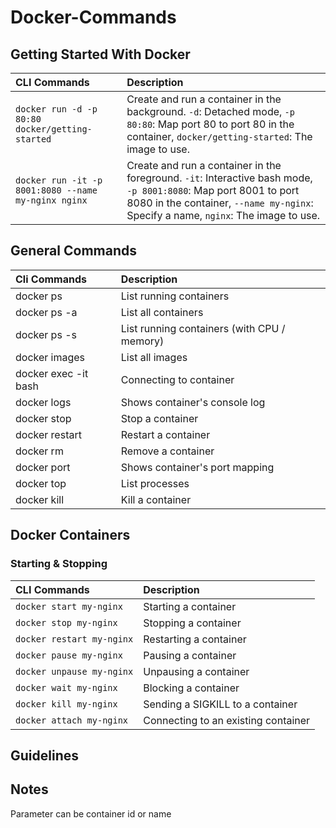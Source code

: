 # Docker-Commands

## Getting Started With Docker

| CLI Commands                     | Description                                     |
| :------------------------------- | :---------------------------------------------- |
| `docker run -d -p 80:80 docker/getting-started`  | Create and run a container in the background. `-d`: Detached mode, `-p 80:80`: Map port 80 to port 80 in the container, `docker/getting-started`: The image to use. |
| `docker run -it -p 8001:8080 --name my-nginx nginx` | Create and run a container in the foreground. `-it`: Interactive bash mode, `-p 8001:8080`: Map port 8001 to port 8080 in the container, `--name my-nginx`: Specify a name, `nginx`: The image to use. |

## General Commands

| Cli Commands        | Description                                                                                   |
| :----------------- | :-------------------------------------------------------------------------------------------- |
| docker ps        | List running containers                                           |
| docker ps -a        | List all containers                                            |
| docker ps -s | List running containers (with CPU / memory)      |
| docker images            | List all images          |
| docker exec -it <container> bash      |  Connecting to container |
| docker logs <container>             | Shows container's console log |
| docker stop <container>            | Stop a container |
| docker restart <container>	              | Restart a container |
| docker rm <container>	       | Remove a container|
| docker port <container>         | Shows container's port mapping |
| docker top <container>          | List processes|
| docker kill <container>          | Kill a container|

## Docker Containers

### Starting & Stopping

| CLI Commands                     | Description                            |
| :------------------------------- | :------------------------------------- |
| `docker start my-nginx`           | Starting a container                   |
| `docker stop my-nginx`            | Stopping a container                   |
| `docker restart my-nginx`         | Restarting a container                 |
| `docker pause my-nginx`           | Pausing a container                    |
| `docker unpause my-nginx`         | Unpausing a container                  |
| `docker wait my-nginx`            | Blocking a container                   |
| `docker kill my-nginx`            | Sending a SIGKILL to a container       |
| `docker attach my-nginx`          | Connecting to an existing container    |

## Guidelines

## Notes

Parameter <container> can be container id or name